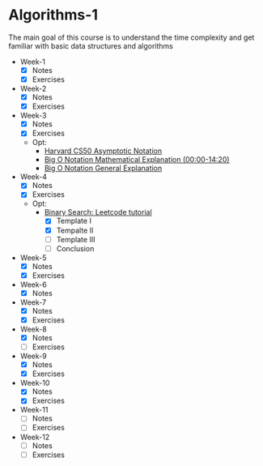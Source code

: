 # Algorithms-1

The main goal of this course is to understand the time complexity and get familiar with basic data structures and algorithms

* Week-1
  - [x] Notes
  - [x] Exercises
* Week-2
  - [x] Notes
  - [x] Exercises
* Week-3
  - [x] Notes
  - [x] Exercises
  * Opt:
    * [Harvard CS50 Asymptotic Notation](https://www.youtube.com/watch?v=iOq5kSKqeR4)
    * [Big O Notation Mathematical Explanation (00:00-14:20)](https://www.youtube.com/watch?v=ei-A_wy5Yxw&list=PL1BaGV1cIH4UhkL8a9bJGG356covJ76qN&index=3)
    * [Big O Notation General Explanation](https://www.youtube.com/watch?v=V6mKVRU1evU)
* Week-4
  - [x] Notes
  - [x] Exercises
  * Opt:
    * [Binary Search: Leetcode tutorial](https://leetcode.com/explore/learn/card/binary-search/)
        - [x] Template I
        - [x] Tempalte II
        - [ ] Template III
        - [ ] Conclusion
* Week-5
  - [x] Notes
  - [x] Exercises
* Week-6
  - [x] Notes
* Week-7
  - [x] Notes
  - [x] Exercises
* Week-8
  - [x] Notes
  - [ ] Exercises
* Week-9
  - [x] Notes
  - [x] Exercises
* Week-10
  - [x] Notes
  - [x] Exercises
* Week-11
  - [ ] Notes
  - [ ] Exercises
* Week-12
  - [ ] Notes
  - [ ] Exercises

